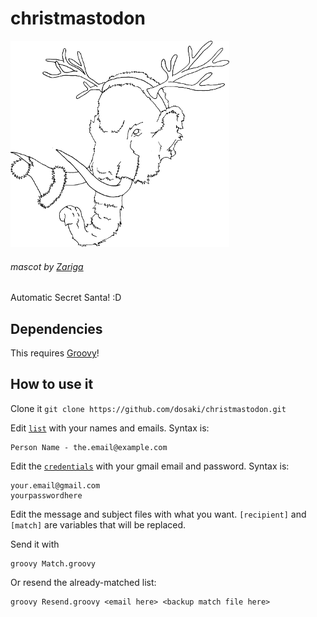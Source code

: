 christmastodon
==============

<img src="https://raw.githubusercontent.com/dosaki/christmastodon/master/christmastodon.png"/>

###### mascot by [Zariga](https://github.com/zarigasofia)

Automatic Secret Santa! :D

## Dependencies

This requires [Groovy](http://groovy.codehaus.org/)!


## How to use it

Clone it `git clone https://github.com/dosaki/christmastodon.git`

Edit [`list`](https://github.com/dosaki/christmastodon/blob/master/list) with your names and emails.
Syntax is:
```
Person Name - the.email@example.com
```

Edit the [`credentials`](https://github.com/dosaki/christmastodon/blob/master/credentials) with your gmail email and password. Syntax is:
```
your.email@gmail.com
yourpasswordhere
```

Edit the message and subject files with what you want. `[recipient]` and `[match]` are variables that will be replaced.

Send it with
```
groovy Match.groovy
```

Or resend the already-matched list:
```
groovy Resend.groovy <email here> <backup match file here>
```
